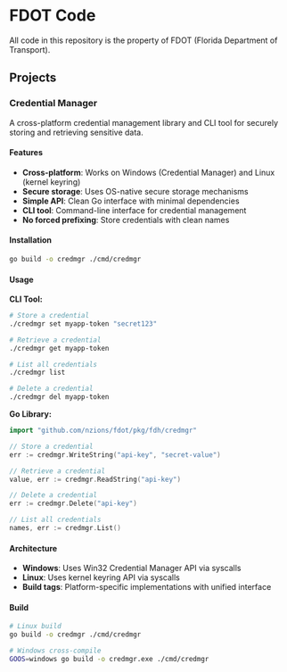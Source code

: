 # FDOT Code

All code in this repository is the property of FDOT (Florida Department of Transport).

## Projects

### Credential Manager

A cross-platform credential management library and CLI tool for securely storing and retrieving sensitive data.

#### Features

- **Cross-platform**: Works on Windows (Credential Manager) and Linux (kernel keyring)
- **Secure storage**: Uses OS-native secure storage mechanisms
- **Simple API**: Clean Go interface with minimal dependencies
- **CLI tool**: Command-line interface for credential management
- **No forced prefixing**: Store credentials with clean names

#### Installation

```bash
go build -o credmgr ./cmd/credmgr
```

#### Usage

**CLI Tool:**
```bash
# Store a credential
./credmgr set myapp-token "secret123"

# Retrieve a credential
./credmgr get myapp-token

# List all credentials
./credmgr list

# Delete a credential
./credmgr del myapp-token
```

**Go Library:**
```go
import "github.com/nzions/fdot/pkg/fdh/credmgr"

// Store a credential
err := credmgr.WriteString("api-key", "secret-value")

// Retrieve a credential
value, err := credmgr.ReadString("api-key")

// Delete a credential
err := credmgr.Delete("api-key")

// List all credentials
names, err := credmgr.List()
```

#### Architecture

- **Windows**: Uses Win32 Credential Manager API via syscalls
- **Linux**: Uses kernel keyring API via syscalls
- **Build tags**: Platform-specific implementations with unified interface

#### Build

```bash
# Linux build
go build -o credmgr ./cmd/credmgr

# Windows cross-compile
GOOS=windows go build -o credmgr.exe ./cmd/credmgr
```